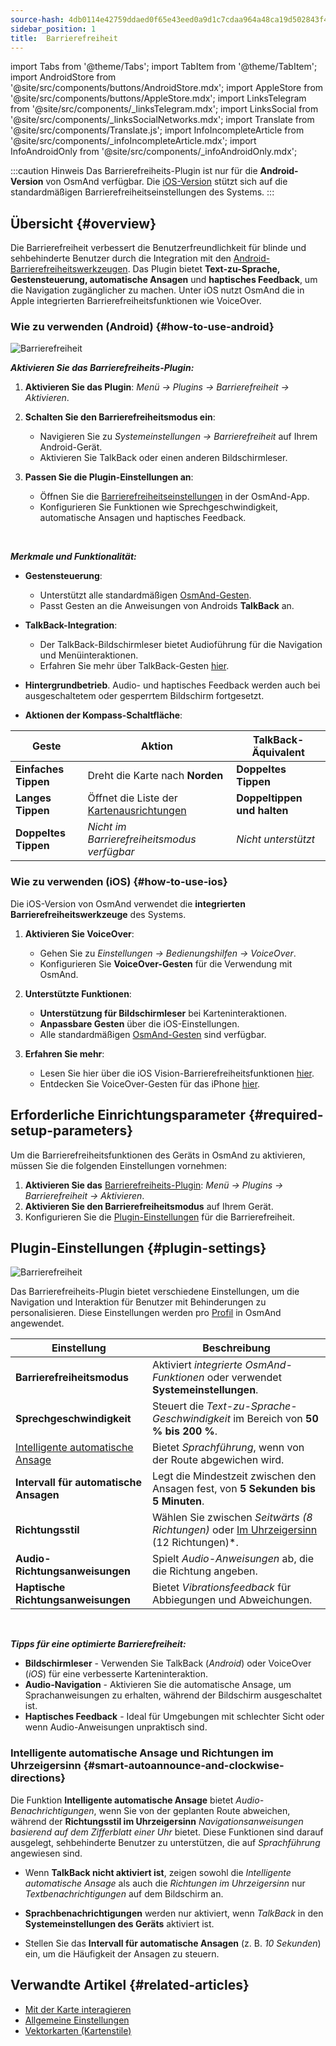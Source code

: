 ```yaml
---
source-hash: 4db0114e42759ddaed0f65e43eed0a9d1c7cdaa964a48ca19d502843f4cd2bf1
sidebar_position: 1
title:  Barrierefreiheit
---
```

import Tabs from '@theme/Tabs';
import TabItem from '@theme/TabItem';
import AndroidStore from '@site/src/components/buttons/AndroidStore.mdx';
import AppleStore from '@site/src/components/buttons/AppleStore.mdx';
import LinksTelegram from '@site/src/components/_linksTelegram.mdx';
import LinksSocial from '@site/src/components/_linksSocialNetworks.mdx';
import Translate from '@site/src/components/Translate.js';
import InfoIncompleteArticle from '@site/src/components/_infoIncompleteArticle.mdx';
import InfoAndroidOnly from '@site/src/components/_infoAndroidOnly.mdx';


:::caution Hinweis
Das Barrierefreiheits-Plugin ist nur für die **Android-Version** von OsmAnd verfügbar. Die [iOS-Version](#how-to-use-ios) stützt sich auf die standardmäßigen Barrierefreiheitseinstellungen des Systems.
:::

## Übersicht {#overview}

Die Barrierefreiheit verbessert die Benutzerfreundlichkeit für blinde und sehbehinderte Benutzer durch die Integration mit den [Android-Barrierefreiheitswerkzeugen](https://www.android.com/accessibility/). Das Plugin bietet **Text-zu-Sprache, Gestensteuerung, automatische Ansagen** und **haptisches Feedback**, um die Navigation zugänglicher zu machen. Unter iOS nutzt OsmAnd die in Apple integrierten Barrierefreiheitsfunktionen wie VoiceOver.


### Wie zu verwenden (Android) {#how-to-use-android}

![Barrierefreiheit](@site/static/img/plugins/Accessibility/access_turned_off.png)

***Aktivieren Sie das Barrierefreiheits-Plugin:***  

1. **Aktivieren Sie das Plugin**: *Menü → Plugins → Barrierefreiheit → Aktivieren*.

2. **Schalten Sie den Barrierefreiheitsmodus ein**:  
   - Navigieren Sie zu *Systemeinstellungen → Barrierefreiheit* auf Ihrem Android-Gerät.
   - Aktivieren Sie TalkBack oder einen anderen Bildschirmleser.

3. **Passen Sie die Plugin-Einstellungen an**:  
   - Öffnen Sie die [Barrierefreiheitseinstellungen](#plugin-settings) in der OsmAnd-App.
   - Konfigurieren Sie Funktionen wie Sprechgeschwindigkeit, automatische Ansagen und haptisches Feedback.

<br/>

***Merkmale und Funktionalität:***

- **Gestensteuerung**:
   - Unterstützt alle standardmäßigen [OsmAnd-Gesten](../map/interact-with-map.md#gestures).
   - Passt Gesten an die Anweisungen von Androids **TalkBack** an.

- **TalkBack-Integration**:
   - Der TalkBack-Bildschirmleser bietet Audioführung für die Navigation und Menüinteraktionen.
   - Erfahren Sie mehr über TalkBack-Gesten [hier](https://support.google.com/accessibility/android/answer/6151827?hl=de&ref_topic=10601570#zippy=%2Cother%2Cbasic-navigation).

- **Hintergrundbetrieb**. Audio- und haptisches Feedback werden auch bei ausgeschaltetem oder gesperrtem Bildschirm fortgesetzt.

- **Aktionen der Kompass-Schaltfläche**:

| Geste | Aktion | TalkBack-Äquivalent |
|-----|-----|-----|
| **Einfaches Tippen** | Dreht die Karte nach **Norden** | **Doppeltes Tippen** |
| **Langes Tippen** | Öffnet die Liste der [Kartenausrichtungen](../map/interact-with-map.md#map-orientation-modes) | **Doppeltippen und halten** |
| **Doppeltes Tippen** | *Nicht im Barrierefreiheitsmodus verfügbar* | *Nicht unterstützt* |


### Wie zu verwenden (iOS) {#how-to-use-ios}

Die iOS-Version von OsmAnd verwendet die **integrierten Barrierefreiheitswerkzeuge** des Systems.

1. **Aktivieren Sie VoiceOver**:
   - Gehen Sie zu *Einstellungen → Bedienungshilfen → VoiceOver*.
   - Konfigurieren Sie **VoiceOver-Gesten** für die Verwendung mit OsmAnd.

2. **Unterstützte Funktionen**:
   - **Unterstützung für Bildschirmleser** bei Karteninteraktionen.
   - **Anpassbare Gesten** über die iOS-Einstellungen.
   - Alle standardmäßigen [OsmAnd-Gesten](../map/interact-with-map.md#gestures) sind verfügbar.

3. **Erfahren Sie mehr**:
   - Lesen Sie hier über die iOS Vision-Barrierefreiheitsfunktionen [hier](https://www.apple.com/de/accessibility/vision/).
   - Entdecken Sie VoiceOver-Gesten für das iPhone [hier](https://support.apple.com/de-de/guide/iphone/iph3e2e2281/ios).


## Erforderliche Einrichtungsparameter {#required-setup-parameters}

Um die Barrierefreiheitsfunktionen des Geräts in OsmAnd zu aktivieren, müssen Sie die folgenden Einstellungen vornehmen:

1. **Aktivieren Sie das** [Barrierefreiheits-Plugin](../plugins/index.md#enable--disable):  *Menü → Plugins → Barrierefreiheit → Aktivieren*.  
2. **Aktivieren Sie den Barrierefreiheitsmodus** auf Ihrem Gerät.
3. Konfigurieren Sie die [Plugin-Einstellungen](#plugin-settings) für die Barrierefreiheit.


## Plugin-Einstellungen {#plugin-settings}

*<Translate android="true" ids="shared_string_menu,plugins_menu_group,shared_string_accessibility,shared_string_settings"/>*

![Barrierefreiheit](@site/static/img/plugins/Accessibility/access_.png)  

Das Barrierefreiheits-Plugin bietet verschiedene Einstellungen, um die Navigation und Interaktion für Benutzer mit Behinderungen zu personalisieren. Diese Einstellungen werden pro [Profil](../personal/profiles.md) in OsmAnd angewendet.

| Einstellung                   | Beschreibung |  
|---------------------------|-------------|  
| **Barrierefreiheitsmodus**    | Aktiviert *integrierte OsmAnd-Funktionen* oder verwendet **Systemeinstellungen**. |  
| **Sprechgeschwindigkeit**           | Steuert die *Text-zu-Sprache-Geschwindigkeit* im Bereich von **50 % bis 200 %**. |  
| [Intelligente automatische Ansage](#smart-autoannounce-and-clockwise-directions)    | Bietet *Sprachführung*, wenn von der Route abgewichen wird. |  
| **Intervall für automatische Ansagen**   | Legt die Mindestzeit zwischen den Ansagen fest, von **5 Sekunden bis 5 Minuten**. |  
| **Richtungsstil**       | Wählen Sie zwischen *Seitwärts (8 Richtungen)* oder [Im Uhrzeigersinn](#smart-autoannounce-and-clockwise-directions) (12 Richtungen)*. |  
| **Audio-Richtungsanweisungen**      | Spielt *Audio-Anweisungen* ab, die die Richtung angeben. |  
| **Haptische Richtungsanweisungen**     | Bietet *Vibrationsfeedback* für Abbiegungen und Abweichungen.|  

<!--
- **Accessibility Mode**. Enable special tools that help people with disabilities interact with the OsmAnd app. There are three modes: *On* - turns on the built-in OsmAnd features, *Off* - turns off all plugin features, and *According to the Android system settings* - turns on Android system settings.

- **Speech rate**. Adjust the speech rate of the text-to-speech, ranging from 50%  to 200%.

- **Smart autoannounce**. If enabled, you will receive voice announcements when you deviate from the set track.

- **Autoannounce period**. This is an automatic announcement of the direction and distance to your destination. You can select a minimal time between announcements, ranging from 5 seconds to 5 minutes.

- **Direction style**. Choose how the OsmAnd app will notify you about directions. *Sidewise* - indicates the direction to the sides of the world (8 directions), *Clockwise* - indicates directions oriented to the clock face (12 directions).

- **Audio directions**. Provides feedback when navigating by indicating the direction to the target point with sound.

- **Haptic directions**. This setting provides haptic feedback when navigating. The vibration indicates the direction to the target point and deviations from the path.
-->

<br/>

***Tipps für eine optimierte Barrierefreiheit:***

- **Bildschirmleser** - Verwenden Sie TalkBack (*Android*) oder VoiceOver (*iOS*) für eine verbesserte Karteninteraktion.
- **Audio-Navigation** - Aktivieren Sie die automatische Ansage, um Sprachanweisungen zu erhalten, während der Bildschirm ausgeschaltet ist.
- **Haptisches Feedback** - Ideal für Umgebungen mit schlechter Sicht oder wenn Audio-Anweisungen unpraktisch sind.


### Intelligente automatische Ansage und Richtungen im Uhrzeigersinn {#smart-autoannounce-and-clockwise-directions}

Die Funktion **Intelligente automatische Ansage** bietet *Audio-Benachrichtigungen*, wenn Sie von der geplanten Route abweichen, während der **Richtungsstil im Uhrzeigersinn** *Navigationsanweisungen basierend auf dem Zifferblatt einer Uhr* bietet. Diese Funktionen sind darauf ausgelegt, sehbehinderte Benutzer zu unterstützen, die auf *Sprachführung* angewiesen sind.  

- Wenn **TalkBack nicht aktiviert ist**, zeigen sowohl die *Intelligente automatische Ansage* als auch die *Richtungen im Uhrzeigersinn* nur *Textbenachrichtigungen* auf dem Bildschirm an.  

- **Sprachbenachrichtigungen** werden nur aktiviert, wenn *TalkBack* in den **Systemeinstellungen des Geräts** aktiviert ist.  

- Stellen Sie das **Intervall für automatische Ansagen** (z. B. *10 Sekunden*) ein, um die Häufigkeit der Ansagen zu steuern.


## Verwandte Artikel {#related-articles}

- [Mit der Karte interagieren](../../user/map/interact-with-map.md)
- [Allgemeine Einstellungen](../../user/personal/global-settings.md)
- [Vektorkarten (Kartenstile)](../../user/map/vector-maps.md)